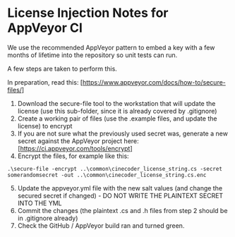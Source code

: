 # License Injection Notes for AppVeyor CI

We use the recommended AppVeyor pattern to embed a key with a few months of lifetime into the repository so unit tests can run.

A few steps are taken to perform this.

In preparation, read this:
[https://www.appveyor.com/docs/how-to/secure-files/]


1. Download the secure-file tool to the workstation that will update the license (use this sub-folder, since it is already covered by .gitignore)
2. Create a working pair of files (use the .example files, and update the license) to encrypt
3. If you are not sure what the previously used secret was, generate a new secret against the AppVeyor project here: [https://ci.appveyor.com/tools/encrypt]
4. Encrypt the files, for example like this:

```
.\secure-file -encrypt ..\common\cinecoder_license_string.cs -secret somerandomsecret -out ..\common\cinecoder_license_string.cs.enc
```

5. Update the appveyor.yml file with the new salt values (and change the secured secret if changed) - DO NOT WRITE THE PLAINTEXT SECRET INTO THE YML
6. Commit the changes (the plaintext .cs and .h files from step 2 should be in .gitignore already)
7. Check the GitHub / AppVeyor build ran and turned green.